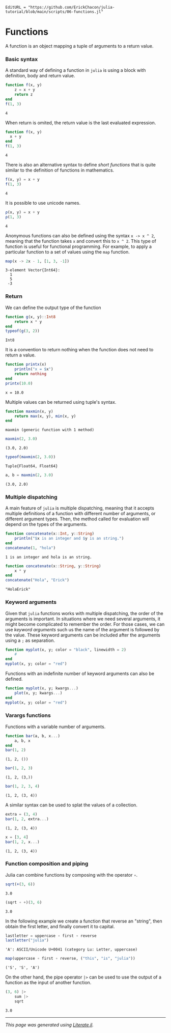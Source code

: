 ```@meta
EditURL = "https://github.com/ErickChacon/julia-tutorial/blob/main/scripts/06-functions.jl"
```

# Functions

A function is an object mapping a tuple of arguments to a return value.

### Basic syntax

A standard way of defining a function in `julia` is using a block with definition, body
and return value.

````julia
function f(x, y)
    z = x + y
    return z
end
f(1, 3)
````

````
4
````

When return is omited, the return value is the last evaluated expression.

````julia
function f(x, y)
  x + y
end
f(1, 3)
````

````
4
````

There is also an alternative syntax to define *short functions* that is quite similar to
the definition of functions in mathematics.

````julia
f(x, y) = x + y
f(1, 3)
````

````
4
````

It is possible to use unicode names.

````julia
ρ(x, y) = x + y
ρ(1, 3)
````

````
4
````

Anonymous functions can also be defined using the syntax `x -> x ^ 2`, meaning that the
function takes `x` and convert this to `x ^ 2`. This type of function is useful for
functional programming. For example, to apply a particular function to a set of values
using the `map` function.

````julia
map(x -> 2x - 1, [1, 3, -1])
````

````
3-element Vector{Int64}:
  1
  5
 -3
````

### Return

We can define the output type of the function

````julia
function g(x, y)::Int8
    return x * y
end
typeof(g(3, 2))
````

````
Int8
````

It is a convention to return nothing when the function does not need to return a value.

````julia
function printx(x)
    println("x = $x")
    return nothing
end
printx(10.0)
````

````
x = 10.0

````

Multiple values can be returned using tuple's syntax.

````julia
function maxmin(x, y)
    return max(x, y), min(x, y)
end
````

````
maxmin (generic function with 1 method)
````

````julia
maxmin(2, 3.0)
````

````
(3.0, 2.0)
````

````julia
typeof(maxmin(2, 3.0))
````

````
Tuple{Float64, Float64}
````

````julia
a, b = maxmin(2, 3.0)
````

````
(3.0, 2.0)
````

### Multiple dispatching

A main feature of `julia` is multiple dispatching, meaning that it accepts multiple
definitions of a function with different number of arguments, or different argument
types. Then, the method called for evaluation will depend on the types of the arguments.

````julia
function concatenate(x::Int, y::String)
    println("$x is an integer and $y is an string.")
end
concatenate(1, "hola")
````

````
1 is an integer and hola is an string.

````

````julia
function concatenate(x::String, y::String)
    x * y
end
concatenate("Hola", "Erick")
````

````
"HolaErick"
````

### Keyword arguments

Given that `julia` functions works with multiple dispatching, the order of the arguments
is important. In situations where we need several arguments, it might become complicated
to remember the order. For those cases, we can use *keyword arguments* such us the name
of the argument is followed by the value. These keyword arguments can be included after
the arguments using a `;` as separation.

```julia
function myplot(x, y; color = "black", linewidth = 2)
    #
end
myplot(x, y; color = "red")
```

Functions with an indefinite number of keyword arguments can also be defined.

```julia
function myplot(x, y; kwargs...)
    plot(x, y; kwargs...)
end
myplot(x, y; color = "red")
```

### Varargs functions

Functions with a variable number of arguments.

````julia
function bar(a, b, x...)
    a, b, x
end
bar(1, 2)
````

````
(1, 2, ())
````

````julia
bar(1, 2, 3)
````

````
(1, 2, (3,))
````

````julia
bar(1, 2, 3, 4)
````

````
(1, 2, (3, 4))
````

A similar syntax can be used to splat the values of a collection.

````julia
extra = (3, 4)
bar(1, 2, extra...)
````

````
(1, 2, (3, 4))
````

````julia
x = [3, 4]
bar(1, 2, x...)
````

````
(1, 2, (3, 4))
````

### Function composition and piping

Julia can combine functions by composing with the operator `∘`.

````julia
sqrt(+(3, 6))
````

````
3.0
````

````julia
(sqrt ∘ +)(3, 6)
````

````
3.0
````

In the following example we create a function that reverse an "string", then obtain the
first letter, and finally convert it to capital.

````julia
lastletter = uppercase ∘ first ∘ reverse
lastletter("julia")
````

````
'A': ASCII/Unicode U+0041 (category Lu: Letter, uppercase)
````

````julia
map(uppercase ∘ first ∘ reverse, ("this", "is", "julia"))
````

````
('S', 'S', 'A')
````

On the other hand, the pipe operator `|>` can be used to use the output of a function as
the input of another function.

````julia
(3, 6) |>
    sum |>
    sqrt
````

````
3.0
````

---

*This page was generated using [Literate.jl](https://github.com/fredrikekre/Literate.jl).*

